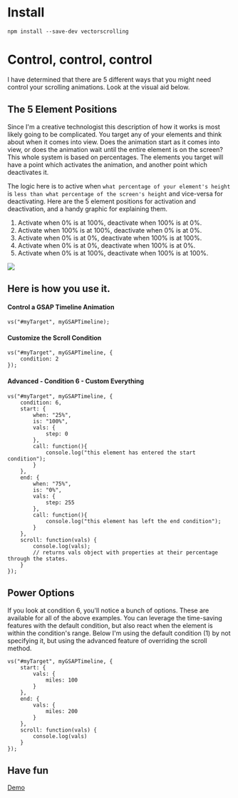 Install
==============================
`npm install --save-dev vectorscrolling`

Control, control, control
==============================
I have determined that there are 5 different ways that you might need control your scrolling animations. Look at the visual aid below.

The 5 Element Positions
---
Since I'm a creative technologist this description of how it works is most likely going to be complicated. You target any of your elements and think about when it comes into view. Does the animation start as it comes into view, or does the animation wait until the entire element is on the screen? This whole system is based on percentages. The elements you target will have a point which activates the animation, and another point which deactivates it.

The logic here is to active when `what percentage of your element's height` is `less than what percentage of the screen's height` and vice-versa for deactivating. Here are the 5 element positions for activation and deactivation, and a handy graphic for explaining them.

 1. Activate when 0% is at 100%, deactivate when 100% is at 0%.
 2. Activate when 100% is at 100%, deactivate when 0% is at 0%.
 3. Activate when 0% is at 0%, deactivate when 100% is at 100%.
 4. Activate when 0% is at 0%, deactivate when 100% is at 0%.
 5. Activate when 0% is at 100%, deactivate when 100% is at 100%.

![](README/howtofarm.jpg)

Here is how you use it.
--
#### Control a GSAP Timeline Animation ####

	vs("#myTarget", myGSAPTimeline);




#### Customize the Scroll Condition ####

	vs("#myTarget", myGSAPTimeline, {
		condition: 2
	});


#### Advanced - Condition 6 - Custom Everything ####

	vs("#myTarget", myGSAPTimeline, {
		condition: 6,
		start: {
			when: "25%",
			is: "100%",
			vals: {
				step: 0
			},
			call: function(){
				console.log("this element has entered the start condition");
			}
		},
		end: {
			when: "75%",
			is: "0%",
			vals: {
				step: 255
			},
			call: function(){
				console.log("this element has left the end condition");
			}
		},
		scroll: function(vals) {
			console.log(vals); 
			// returns vals object with properties at their percentage through the states.
		}
	});


Power Options
---
If you look at condition 6, you'll notice a bunch of options. These are available for all of the above examples. You can leverage the time-saving features with the default condition, but also react when the element is within the condition's range. Below I'm using the default condition (1) by not specifying it, but using the advanced feature of overriding the scroll method.


	vs("#myTarget", myGSAPTimeline, {
		start: {
			vals: {
				miles: 100
			}
		},
		end: {
			vals: {
				miles: 200
			}
		},
		scroll: function(vals) {
			console.log(vals)
		}
	});


Have fun
---
[Demo](https://codepen.io/motionharvest/full/PwoRyx/)
